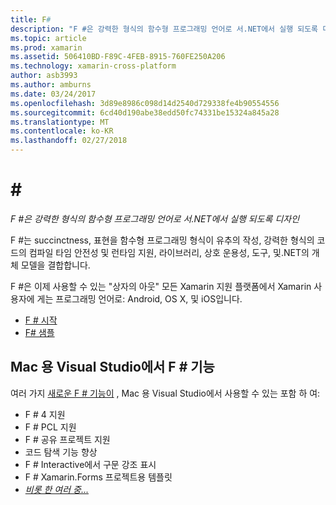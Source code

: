 ```yaml
---
title: F#
description: "F #은 강력한 형식의 함수형 프로그래밍 언어로 서.NET에서 실행 되도록 디자인"
ms.topic: article
ms.prod: xamarin
ms.assetid: 506410BD-F89C-4FEB-8915-760FE250A206
ms.technology: xamarin-cross-platform
author: asb3993
ms.author: amburns
ms.date: 03/24/2017
ms.openlocfilehash: 3d89e8986c098d14d2540d729338fe4b90554556
ms.sourcegitcommit: 6cd40d190abe38edd50fc74331be15324a845a28
ms.translationtype: MT
ms.contentlocale: ko-KR
ms.lasthandoff: 02/27/2018
---
```

# <a name="f35"></a>&#35;

_F #은 강력한 형식의 함수형 프로그래밍 언어로 서.NET에서 실행 되도록 디자인_

F #는 succinctness, 표현을 함수형 프로그래밍 형식이 유추의 작성, 강력한 형식의 코드의 컴파일 타임 안전성 및 런타임 지원, 라이브러리, 상호 운용성, 도구, 및.NET의 개체 모델을 결합합니다.

F #은 이제 사용할 수 있는 "상자의 아웃" 모든 Xamarin 지원 플랫폼에서 Xamarin 사용자에 게는 프로그래밍 언어로: Android, OS X, 및 iOS입니다.

- [F # 시작](overview.md)
- [F# 샘플](samples.md)

## <a name="f-features-in-visual-studio-for-mac"></a>Mac 용 Visual Studio에서 F # 기능

여러 가지 [새로운 F # 기능이](https://developer.xamarin.com/releases/studio/xamarin.studio_6.0/xamarin.studio_6.0/#F_Enhancements) , Mac 용 Visual Studio에서 사용할 수 있는 포함 하 여:

- F # 4 지원
- F # PCL 지원
- F # 공유 프로젝트 지원
- 코드 탐색 기능 향상
- F # Interactive에서 구문 강조 표시
- F # Xamarin.Forms 프로젝트용 템플릿
- [*비롯 한 여러 중...*](https://developer.xamarin.com/releases/studio/xamarin.studio_6.0/xamarin.studio_6.0/#F_Enhancements)


